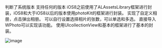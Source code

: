 判断了系统版本 支持任何的版本 iOS8之前使用了ALAssetsLibrary框架进行封装，iOS8和大于iOS8以后的版本使用photoKit的框架进行封装。
实现了自定义相册，点击弹出相册。
可以自行设置选择相片的张数，可以单选和多选。
直接导入WPhoto可以实现该功能。
使用UIcollectionView和基本的框架进行了基本的封装。

![image](https://github.com/joinxinxu/WPhoto/tree/master/photoDemo/photos.png)
